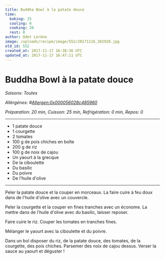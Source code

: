 ```yaml
---
title: Buddha Bowl à la patate douce
time:
  baking: 25
  cooling: 0
  cooking: 20
  rest: 0
author: Odet Lorène
image: /uploads/recipe/image/552/20171116_202928.jpg
old_id: 552
created_at: 2017-11-17 16:38:36 UTC
updated_at: 2017-11-17 16:47:11 UTC
---
```


# Buddha Bowl à la patate douce



*Saisons: Toutes*

*Allèrgènes: #<Allergen:0x000056028c485960>*

*Préparation: 20 min, Cuisson: 25 min, Refrigération: 0 min, Repos: 0*

---

- 1 patate douce
- 1 courgette
- 2 tomates
- 100 g de pois chiches en boîte
- 200 g de riz
- 100 g de noix de cajou
- Un yaourt à la grecque
- De la ciboulette
- Du basilic
- Du poivre
- De l'huile d'olive

---

Peler la patate douce et la couper en morceaux. La faire cuire à feu doux dans de l'huile d'olive avec un couvercle.

Peler la courgette et la couper en fines tranches avec un économe. La mettre dans de l'huile d'olive avec du basilic, laisser reposer.

Faire cuire le riz. Couper les tomates en tranches fines.

Mélanger le yaourt avec la ciboulette et du poivre. 

Dans un bol disposer du riz, de la patate douce, des tomates, de la courgette, des pois chiches. Parsemer des noix de cajou dessus. Verser la sauce au yaourt et déguster !
